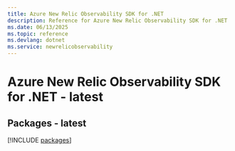 ```yaml
---
title: Azure New Relic Observability SDK for .NET
description: Reference for Azure New Relic Observability SDK for .NET
ms.date: 06/13/2025
ms.topic: reference
ms.devlang: dotnet
ms.service: newrelicobservability
---
```

# Azure New Relic Observability SDK for .NET - latest
## Packages - latest
[!INCLUDE [packages](new-relic-observability-index.md)]